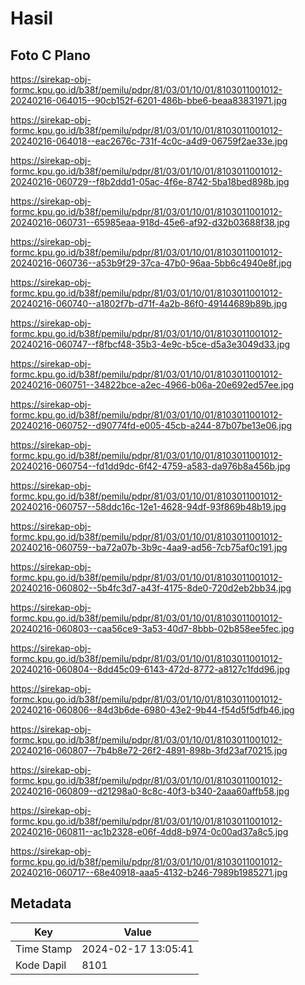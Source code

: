 # Hasil

## Foto C Plano

https://sirekap-obj-formc.kpu.go.id/b38f/pemilu/pdpr/81/03/01/10/01/8103011001012-20240216-064015--90cb152f-6201-486b-bbe6-beaa83831971.jpg

https://sirekap-obj-formc.kpu.go.id/b38f/pemilu/pdpr/81/03/01/10/01/8103011001012-20240216-064018--eac2676c-731f-4c0c-a4d9-06759f2ae33e.jpg

https://sirekap-obj-formc.kpu.go.id/b38f/pemilu/pdpr/81/03/01/10/01/8103011001012-20240216-060729--f8b2ddd1-05ac-4f6e-8742-5ba18bed898b.jpg

https://sirekap-obj-formc.kpu.go.id/b38f/pemilu/pdpr/81/03/01/10/01/8103011001012-20240216-060731--65985eaa-918d-45e6-af92-d32b03688f38.jpg

https://sirekap-obj-formc.kpu.go.id/b38f/pemilu/pdpr/81/03/01/10/01/8103011001012-20240216-060736--a53b9f29-37ca-47b0-96aa-5bb6c4940e8f.jpg

https://sirekap-obj-formc.kpu.go.id/b38f/pemilu/pdpr/81/03/01/10/01/8103011001012-20240216-060740--a1802f7b-d71f-4a2b-86f0-49144689b89b.jpg

https://sirekap-obj-formc.kpu.go.id/b38f/pemilu/pdpr/81/03/01/10/01/8103011001012-20240216-060747--f8fbcf48-35b3-4e9c-b5ce-d5a3e3049d33.jpg

https://sirekap-obj-formc.kpu.go.id/b38f/pemilu/pdpr/81/03/01/10/01/8103011001012-20240216-060751--34822bce-a2ec-4966-b06a-20e692ed57ee.jpg

https://sirekap-obj-formc.kpu.go.id/b38f/pemilu/pdpr/81/03/01/10/01/8103011001012-20240216-060752--d90774fd-e005-45cb-a244-87b07be13e06.jpg

https://sirekap-obj-formc.kpu.go.id/b38f/pemilu/pdpr/81/03/01/10/01/8103011001012-20240216-060754--fd1dd9dc-6f42-4759-a583-da976b8a456b.jpg

https://sirekap-obj-formc.kpu.go.id/b38f/pemilu/pdpr/81/03/01/10/01/8103011001012-20240216-060757--58ddc16c-12e1-4628-94df-93f869b48b19.jpg

https://sirekap-obj-formc.kpu.go.id/b38f/pemilu/pdpr/81/03/01/10/01/8103011001012-20240216-060759--ba72a07b-3b9c-4aa9-ad56-7cb75af0c191.jpg

https://sirekap-obj-formc.kpu.go.id/b38f/pemilu/pdpr/81/03/01/10/01/8103011001012-20240216-060802--5b4fc3d7-a43f-4175-8de0-720d2eb2bb34.jpg

https://sirekap-obj-formc.kpu.go.id/b38f/pemilu/pdpr/81/03/01/10/01/8103011001012-20240216-060803--caa56ce9-3a53-40d7-8bbb-02b858ee5fec.jpg

https://sirekap-obj-formc.kpu.go.id/b38f/pemilu/pdpr/81/03/01/10/01/8103011001012-20240216-060804--8dd45c09-6143-472d-8772-a8127c1fdd96.jpg

https://sirekap-obj-formc.kpu.go.id/b38f/pemilu/pdpr/81/03/01/10/01/8103011001012-20240216-060806--84d3b6de-6980-43e2-9b44-f54d5f5dfb46.jpg

https://sirekap-obj-formc.kpu.go.id/b38f/pemilu/pdpr/81/03/01/10/01/8103011001012-20240216-060807--7b4b8e72-26f2-4891-898b-3fd23af70215.jpg

https://sirekap-obj-formc.kpu.go.id/b38f/pemilu/pdpr/81/03/01/10/01/8103011001012-20240216-060809--d21298a0-8c8c-40f3-b340-2aaa60affb58.jpg

https://sirekap-obj-formc.kpu.go.id/b38f/pemilu/pdpr/81/03/01/10/01/8103011001012-20240216-060811--ac1b2328-e06f-4dd8-b974-0c00ad37a8c5.jpg

https://sirekap-obj-formc.kpu.go.id/b38f/pemilu/pdpr/81/03/01/10/01/8103011001012-20240216-060717--68e40918-aaa5-4132-b246-7989b1985271.jpg


## Metadata

| Key        | Value               |
| ---------- | ------------------- |
| Time Stamp | 2024-02-17 13:05:41 |
| Kode Dapil | 8101                |



